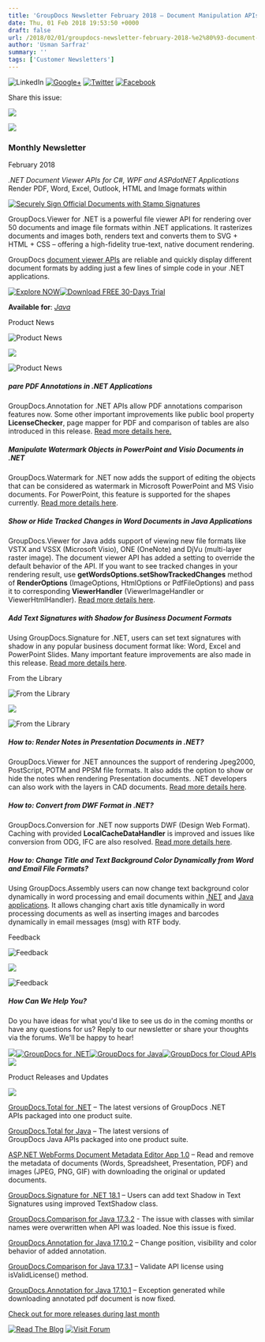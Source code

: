 ```yaml
---
title: 'GroupDocs Newsletter February 2018 – Document Manipulation APIs and Code Examples'
date: Thu, 01 Feb 2018 19:53:50 +0000
draft: false
url: /2018/02/01/groupdocs-newsletter-february-2018-%e2%80%93-document-manipulation-apis-code-examples/
author: 'Usman Sarfraz'
summary: ''
tags: ['Customer Newsletters']
---
```


![LinkedIn](https://newsletter.groupdocs.com/uploadimages/image/linkedIn-Icon.png) [![Google+](https://newsletter.groupdocs.com/uploadimages/image/googlePlus-Icon.png)](https://plus.google.com/u/0/b/103611049630322465740/+GroupDocs/?utm_source=nl&utm_campaign=nl-feb18&utm_medium=link) [![Twitter](https://newsletter.groupdocs.com/uploadimages/image/twitter-Icon.png)](https://twitter.com/GroupDocs?utm_source=nl&utm_campaign=nl-feb18&utm_medium=link) [![Facebook](https://newsletter.groupdocs.com/uploadimages/image/facebook-Icon.png)](https://www.facebook.com/GroupDocsApp/?utm_source=nl&utm_campaign=nl-feb18&utm_medium=link)

Share this issue:

![](https://newsletter.groupdocs.com/uploadimages/image/asposeimages/newsletter/separator-690px.png)

[![](https://newsletter.groupdocs.com/uploadimages/image/logo-white.png)](https://www.groupdocs.com/?utm_source=nl&utm_campaign=nl-feb18&utm_medium=link)

### Monthly Newsletter

February 2018

_.NET Document Viewer APIs for C#, WPF and ASPdotNET Applications_  
Render PDF, Word, Excel, Outlook, HTML and Image formats within

[![Securely Sign Official Documents with Stamp Signatures](https://newsletter.groupdocs.com/uploadimages/image/advert_feb_2018.png)](https://products.groupdocs.com/viewer?utm_source=nl&utm_campaign=nl-feb18&utm_medium=link)

GroupDocs.Viewer for .NET is a powerful file viewer API for rendering over 50 documents and image file formats within .NET applications. It rasterizes documents and images both, renders text and converts them to SVG + HTML + CSS – offering a high-fidelity true-text, native document rendering.  
  
GroupDocs [document viewer APIs](https://products.groupdocs.com/viewer/net?utm_source=nl&utm_campaign=nl-feb18&utm_medium=link) are reliable and quickly display different document formats by adding just a few lines of simple code in your .NET applications.

[![Explore NOW](https://newsletter.groupdocs.com/uploadimages/image/ActionButtonsFeb2018.png "Explore NOW")](https://products.groupdocs.com/viewer?utm_source=nl&utm_campaign=nl-feb18&utm_medium=link)[![Download FREE 30-Days Trial](https://newsletter.groupdocs.com/uploadimages/image/advertActionButton-free%2812%29.png "Download FREE 30-Days Trial")](https://downloads.groupdocs.com/viewer/net?utm_source=nl&utm_campaign=nl-february18&utm_medium=link)

**Available for**: _[Java](https://products.groupdocs.com/viewer/java?utm_source=nl&utm_campaign=nl-feb18&utm_medium=link)_

Product News

![Product News](https://newsletter.groupdocs.com/uploadimages/image/asposeimages/newsletter/productNews-Icon.png)

![](https://newsletter.groupdocs.com/uploadimages/image/asposeimages/newsletter/separator-630px.png)

![Product News](https://newsletter.groupdocs.com/uploadimages/image/asposeimages/newsletter/productNews-Icon.png)

##### pare PDF Annotations in .NET Applications

GroupDocs.Annotation for .NET APIs allow PDF annotations comparison features now. Some other important improvements like public bool property **LicenseChecker**, page mapper for PDF and comparison of tables are also introduced in this release. [Read more details here.](https://blog.groupdocs.com/2018/01/17/annotations-comparison-implemented-groupdocs.comparison-.net-18.1/?utm_source=nl&utm_campaign=nl-feb18&utm_medium=link)

##### Manipulate Watermark Objects in PowerPoint and Visio Documents in .NET

GroupDocs.Watermark for .NET now adds the support of editing the objects that can be considered as watermark in Microsoft PowerPoint and MS Visio documents. For PowerPoint, this feature is supported for the shapes currently. [Read more details here](https://blog.groupdocs.com/2018/01/17/edit-watermark-objects-in-powerpoint-and-visio-documents-using-groupdocs.watermark-for-.net-18.1/?utm_source=nl&utm_campaign=nl-feb18&utm_medium=link).

##### Show or Hide Tracked Changes in Word Documents in Java Applications

GroupDocs.Viewer for Java adds support of viewing new file formats like VSTX and VSSX (Microsoft Visio), ONE (OneNote) and DjVu (multi-layer raster image). The document viewer API has added a setting to override the default behavior of the API. If you want to see tracked changes in your rendering result, use **getWordsOptions.setShowTrackedChanges** method of **RenderOptions** (ImageOptions, HtmlOptions or PdfFileOptions) and pass it to corresponding **ViewerHandler** (ViewerImageHandler or ViewerHtmlHandler). [Read more details here](https://blog.groupdocs.com/2018/01/10/show-tracked-changes-in-word-documents-groupdocs.viewer-for-java-17.5.0/?utm_source=nl&utm_campaign=nl-feb18&utm_medium=link).

##### Add Text Signatures with Shadow for Business Document Formats

Using GroupDocs.Signature for .NET, users can set text signatures with shadow in any popular business document format like: Word, Excel and PowerPoint Slides. Many important feature improvements are also made in this release. [Read more details here](https://blog.groupdocs.com/2018/01/23/.net-e-signing-api-v18.1/?utm_source=nl&utm_campaign=nl-feb18&utm_medium=link).

From the Library

![From the Library](https://newsletter.groupdocs.com/uploadimages/image/asposeimages/newsletter/fromLibrary-Icon.png)

![](https://newsletter.groupdocs.com/uploadimages/image/asposeimages/newsletter/separator-630px.png)

![From the Library](https://newsletter.groupdocs.com/uploadimages/image/asposeimages/newsletter/fromLibrary-Icon.png)

##### How to: Render Notes in Presentation Documents in .NET?

GroupDocs.Viewer for .NET announces the support of rendering Jpeg2000, PostScript, POTM and PPSM file formats. It also adds the option to show or hide the notes when rendering Presentation documents. .NET developers can also work with the layers in CAD documents. [Read more details here](https://blog.groupdocs.com/2018/01/25/render-slide-notes-in-presentation-document-groupdocs.viewer-for-.net-18.1/?utm_source=nl&utm_campaign=nl-feb18&utm_medium=link).

##### How to: Convert from DWF Format in .NET?

GroupDocs.Conversion for .NET now supports DWF (Design Web Format). Caching with provided **LocalCacheDataHandler** is improved and issues like conversion from ODG, IFC are also resolved. [Read more details here](https://blog.groupdocs.com/2018/01/24/conversion-dwf-format-supported-groupdocs.conversion-.net-18.1/?utm_source=nl&utm_campaign=nl-feb18&utm_medium=link).

##### How to: Change Title and Text Background Color Dynamically from Word and Email File Formats?

Using GroupDocs.Assembly users can now change text background color dynamically in word processing and email documents within [.NET](https://blog.groupdocs.com/2018/01/12/change-text-background-color-dynamically-using-groupdocs.assembly-for-.net-17.12/?utm_source=nl&utm_campaign=nl-feb18&utm_medium=link) and [Java applications](https://blog.groupdocs.com/2018/01/12/change-title-and-background-color-dynamically-using-groupdocs.assembly-for-java-17.12/?utm_source=nl&utm_campaign=nl-feb18&utm_medium=link). It allows changing chart axis title dynamically in word processing documents as well as inserting images and barcodes dynamically in email messages (msg) with RTF body.

Feedback

![Feedback](https://newsletter.groupdocs.com/uploadimages/image/asposeimages/newsletter/giveFeedback-Icon.png)

![](https://newsletter.groupdocs.com/uploadimages/image/asposeimages/newsletter/separator-630px.png)

![Feedback](https://newsletter.groupdocs.com/uploadimages/image/asposeimages/newsletter/giveFeedback-Icon.png)

##### How Can We Help You?

Do you have ideas for what you'd like to see us do in the coming months or have any questions for us? Reply to our newsletter or share your thoughts via the forums. We'll be happy to hear!

![](https://www.aspose.com/Images/Newsletter/april-2017/spacer-nl.png)[![GroupDocs for .NET](https://newsletter.groupdocs.com/uploadimages/image/dotNet-Icon.png)](https://products.groupdocs.com/total/net?utm_source=nl&utm_campaign=nl-feb18&utm_medium=link)[![GroupDocs for Java](https://newsletter.groupdocs.com/uploadimages/image/java-Icon.png)](https://products.groupdocs.com/total/java?utm_source=nl&utm_campaign=nl-feb18&utm_medium=link)[![GroupDocs for Cloud APIs](https://newsletter.groupdocs.com/uploadimages/image/cloudApi-Icon.png)](https://www.groupdocs.cloud/?utm_source=nl&utm_campaign=nl-feb18&utm_medium=link)![](https://www.aspose.com/Images/Newsletter/april-2017/spacer-nl.png)

Product Releases and Updates

![](https://newsletter.groupdocs.com/uploadimages/image/asposeimages/newsletter/separator-630px.png)

[GroupDocs.Total for .NET](https://products.groupdocs.com/total/net?utm_source=nl&utm_campaign=nl-feb18&utm_medium=link) – The latest versions of GroupDocs .NET APIs packaged into one product suite.

[GroupDocs.Total for Java](https://products.groupdocs.com/total/java?utm_source=nl&utm_campaign=nl-feb18&utm_medium=link) – The latest versions of GroupDocs Java APIs packaged into one product suite.

[ASP.NET WebForms Document Metadata Editor App 1.0](https://blog.groupdocs.com/2018/01/08/introducing-asp.net-webforms-document-metadata-editor-app-v1.0.0-groupdocs.metadata-for-.net/?utm_source=nl&utm_campaign=nl-feb18&utm_medium=link) – Read and remove the metadata of documents (Words, Spreadsheet, Presentation, PDF) and images (JPEG, PNG, GIF) with downloading the original or updated documents.

[GroupDocs.Signature for .NET 18.1](https://blog.groupdocs.com/2018/01/20/.net-annotation-api-v18.1/?utm_source=nl&utm_campaign=nl-feb18&utm_medium=link) – Users can add text Shadow in Text Signatures using improved TextShadow class.

[GroupDocs.Comparison for Java 17.3.2](https://blog.groupdocs.com/2018/01/16/classes-with-similar-names-are-not-overwritten-in-groupdocs.comparison-for-java-17.3.2/?utm_source=nl&utm_campaign=nl-feb18&utm_medium=link) - The issue with classes with similar names were overwritten when API was loaded. Noe this issue is fixed.

[GroupDocs.Annotation for Java 17.10.2](https://blog.groupdocs.com/2018/01/12/bug-fixes-in-java-annotation-api-v17.10.2/?utm_source=nl&utm_campaign=nl-feb18&utm_medium=link) – Change position, visibility and color behavior of added annotation.

[GroupDocs.Comparison for Java 17.3.1](https://blog.groupdocs.com/2017/12/27/validate-license-in-groupdocs.comparison-for-java-17.3.1/?utm_source=nl&utm_campaign=nl-feb18&utm_medium=link) – Validate API license using isValidLicense() method.

[GroupDocs.Annotation for Java 17.10.1](https://blog.groupdocs.com/2017/12/26/bug-fixes-in-java-annotation-api-v17.10.1/?utm_source=nl&utm_campaign=nl-feb18&utm_medium=link) – Exception generated while downloading annotated pdf document is now fixed.

[Check out for more releases during last month](https://downloads.groupdocs.com/?utm_source=nl&utm_campaign=nl-feb18&utm_medium=link)

[![Read The Blog](https://newsletter.groupdocs.com/uploadimages/image/readBlog-ActionButton%281%29.png)](https://blog.groupdocs.com/?utm_source=nl&utm_campaign=nl-feb18&utm_medium=link) [![Visit Forum](https://newsletter.groupdocs.com/uploadimages/image/visitForum-ActionButton%281%29.png)](https://forum.groupdocs.com/?utm_source=nl&utm_campaign=nl-feb18&utm_medium=link)




